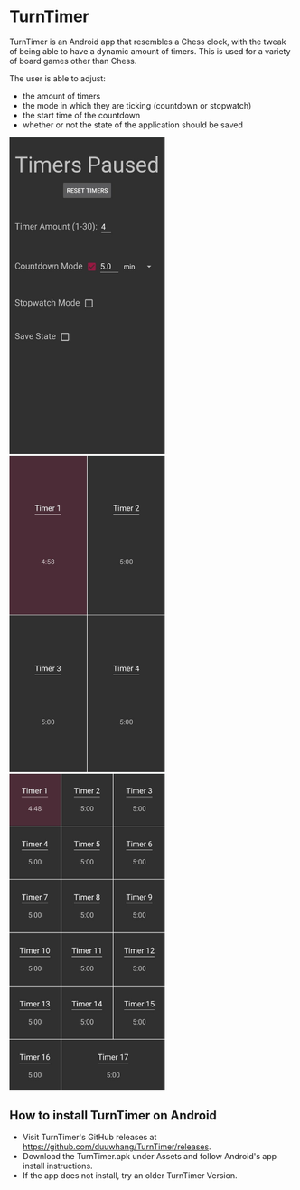 # TurnTimer
TurnTimer is an Android app that resembles a Chess clock, with the tweak of being able to have a dynamic amount of timers.
This is used for a variety of board games other than Chess.

The user is able to adjust:
- the amount of timers
- the mode in which they are ticking (countdown or stopwatch)
- the start time of the countdown
- whether or not the state of the application should be saved

<p float="left">
<img src="images/Settings.jpg?raw=true" alt="drawing" title="Settings"  width=275 /> 
<img src="images/Dynamic_Timers1.jpg?raw=true" alt="drawing" title="Dynamic Timer Arrangement"  width=275 /> 
<img src="images/Dynamic_Timers2.jpg?raw=true" alt="drawing" title="Dynamic Timer Arrangement"  width=275 />
</p>




## How to install TurnTimer on Android
- Visit TurnTimer's GitHub releases at https://github.com/duuwhang/TurnTimer/releases.
- Download the TurnTimer.apk under Assets and follow Android's app install instructions.
- If the app does not install, try an older TurnTimer Version.